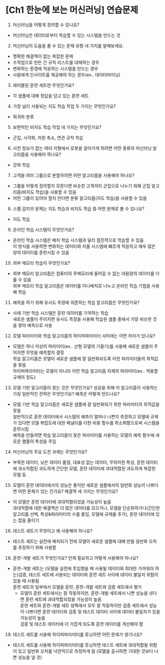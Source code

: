 # [Ch1 한눈에 보는 머신러닝] 연습문제
1. 머신러닝을 어떻게 정의할 수 있나요?
- 머신러닝은 데이터로부터 학습할 수 있는 시스템을 만드는 것
2. 머신러닝이 도움을 줄 수 있는 문제 유형 네 가지를 말해보세요.
- 명확한 해결책이 없는 복잡한 문제
- 수작업으로 만든 긴 규칙 리스트를 대체하는 경우
- 변화하는 환경에 적응하는 시스템을 만드는 경우
- 사람에게 인사이트를 제공해야 하는 경우(ex.. 데이터마이닝)
3. 레이블된 훈련 세트란 무엇인가요?
- 각 샘플에 대해 정답을 담고 있는 훈련 세트
4. 가장 널리 사용되는 지도 학습 작업 두 가지는 무엇인가요?
- 회귀와 분류
5. 보편적인 비지도 학습 작업 네 가지는 무엇인가요?
- 군집, 시각화, 차원 축소, 연관 규칙 학습
6. 사전 정보가 없는 여러 지형에서 로봇을 걸어가게 하려면 어떤 종류의 머신러닝 알고리즘을 사용해야 하나요?
- 강화 학습
7. 고객을 여러 그룹으로 분할하려면 어떤 알고리즘을 사용해야 하나요?
- 그룹을 어떻게 정의할지 모른다면 비슷한 고객끼리 군집으로 나누기 위해 군집 알고리즘(비지도 학습)을 사용할 수 있음
- 어떤 그룹이 있어야 할지 안다면 분류 알고리즘(지도 학습)을 사용할 수 있음
8. 스팸 감지의 문제는 지도 학습과 비지도 학습 중 어떤 문제로 볼 수 있나요?
- 지도 학습
9. 온라인 학습 시스템이 무엇인가요?
- 온라인 학습 시스템은 배치 학습 시스템과 달리 점진적으로 학습할 수 있음  
  이 방식을 사용하면 변화하는 데이터와 자율 시스템에 빠르게 적응하고 매우 많은 양의 데이터를 훈련시킬 수 있음
10. 외부 메모리 학습이 무엇인가요?
- 외부 메모리 알고리즘은 컴퓨터의 주메모리에 들어갈 수 없는 대용량의 데이터를 다룰 수 있음  
  외부 메모리 학습 알고리즘은 데이터를 미니배치로 나누고 온라인 학습 기법을 사용해 학습
11. 예측을 하기 위해 유사도 측정에 의존하는 학습 알고리즘은 무엇인가요?
- 사례 기반 학습 시스템은 훈련 데이터를 기억하는 학습  
  새로운 샘플이 주어지면 유사도 측정을 사용해 학습된 샘플 중에서 가장 비슷한 것을 찾아 예측으로 사용
12. 모델 파라미터와 학습 알고리즘의 하이퍼파라미터 사이에는 어떤 차이가 있나요?
- 모델은 하나 이상의 파라미터(ex.. 선형 모델의 기울기)를 사용해 새로운 샘플이 주어지면 무엇을 예측할지 결정  
  학습 알고리즘은 모델이 새로운 샘플에 잘 일반화되도록 이런 파라미터들의 최적값을 찾음  
  하이퍼파라미터는 모델이 아니라 이런 학습 알고리즘 자체의 파라미터(ex.. 적용할 규제의 정도)
13. 모델 기반 알고리즘이 찾는 것은 무엇인가요? 성공을 위해 이 알고리즘이 사용하는 가장 일반적인 전략은 무엇인가요? 예측은 어떻게 만드나요?
- 모델 기반 학습 알고리즘은 새로운 샘플에 잘 일반화되기 위한 파라미터의 최적값을 찾음  
  일반적으로 훈련 데이터에서 시스템의 예측이 얼마나 나쁜지 측정하고 모델에 규제가 있다면 모델 복잡도에 대한 페널티를 더한 비용 함수를 최소화함으로써 시스템을 훈련시킴  
  예측을 만들려면 학습 알고리즘이 찾은 파라미터를 사용하는 모델의 예측 함수에 새로운 햄플의 특성을 주입
14. 머신러닝의 주요 도전 과제는 무엇인가요?
- 부족한 데이터, 낮은 데이터 품질, 대표성 없는 데이터, 무의미한 특성, 훈련 데이터에 과소적합된 과도하게 간단한 모델, 훈련 데이터에 과대적합된 과도하게 복잡한 모델 등
15. 모델이 훈련 데이터에서의 성능은 좋지만 새로운 샘플에서의 일반화 성능이 나쁘다면 어떤 문제가 있는 건가요? 해결책 세 가지는 무엇인가요?
- 이 모델은 훈련 데이터에 과대적합되었을 가능성이 높음  
  과대적합에 대한 해결책은 더 많은 데이터를 모으거나, 모델을 단순화하거나(간단한 알고리즘 선택, 특성&파라미터의 수를 줄임, 모델에 규제를 추가), 훈련 데이터에 있는 잡음 줄이기
16. 테스트 세트가 무엇이고 왜 사용해야 하나요?
- 테스트 세트는 실전에 배치되기 전에 모델이 새로운 샘플에 대해 만들 일반화 오차를 추정하기 위해 사용함
18. 훈련-개발 세트가 무엇인가요? 언제 필요하고 어떻게 사용해야 하나요?
- 훈련-개발 세트는 (모델을 실전에 투입했을 때 사용될 데이터와 최대한 가까워야 하는)검증, 테스트 세트에 사용되는 데이터와 훈련 세트 사이에 데이터 불일치 위험이 있을 때 사용됨  
  훈련 세트의 일부에서 모델을 훈련, 훈련-개발 세트와 검증 세트에서 평가  
  + 모델이 훈련 세트에서는 잘 작동하지만, 훈련-개발 세트에서 나쁜 성능을 낸다면 훈련 세트에 과대적합되었을 가능성이 높음  
    훈련 세트와 훈련-개발 세트 양쪽에서 모두 잘 작동하지만 검증 세트에서 성능이 나쁘다면 훈련 데이터와 검증 및 테스트 데이터 사이에 데이터 불일치가 있을 가능성이 높음  
    검증 및 테스트 데이터에 더 가깝게 되도록 훈련 데이터를 개선해야 함
19. 테스트 세트를 사용해 하이퍼파라미터를 튜닝하면 어떤 문제가 생기나요?  
- 테스트 세트를 사용해 하이퍼파라미터를 튜닝하면 테스트 세트에 과대적합될 위험이 있고 일반화 오차를 낙관적으로 측정하게 됨
  (모델을 출시하면 기대한 것보다 나쁜 성능을 낼 것)
